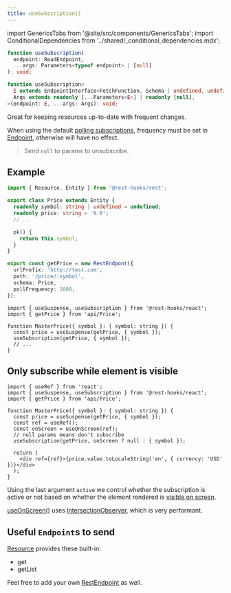 ```yaml
---
title: useSubscription()
---
```


<head>
  <title>useSubscription() - Fresh data for Rest Hooks</title>
</head>

import GenericsTabs from '@site/src/components/GenericsTabs';
import ConditionalDependencies from '../shared/\_conditional_dependencies.mdx';

<GenericsTabs>

```typescript
function useSubscription(
  endpoint: ReadEndpoint,
  ...args: Parameters<typeof endpoint> | [null]
): void;
```

```typescript
function useSubscription<
  E extends EndpointInterface<FetchFunction, Schema | undefined, undefined>,
  Args extends readonly [...Parameters<E>] | readonly [null],
>(endpoint: E, ...args: Args): void;
```

</GenericsTabs>

Great for keeping resources up-to-date with frequent changes.

When using the default [polling subscriptions](./PollingSubscription), frequency must be set in
[Endpoint](/rest/api/Endpoint), otherwise will have no effect.

> Send `null` to params to unsubscribe.

## Example

```typescript title="api/Price.ts"
import { Resource, Entity } from '@rest-hooks/rest';

export class Price extends Entity {
  readonly symbol: string | undefined = undefined;
  readonly price: string = '0.0';
  // ...

  pk() {
    return this.symbol;
  }
}

export const getPrice = new RestEndpont({
  urlPrefix: 'http://test.com',
  path: '/price/:symbol',
  schema: Price,
  pollFrequency: 5000,
});
```

```tsx title="MasterPrice.tsx"
import { useSuspense, useSubscription } from '@rest-hooks/react';
import { getPrice } from 'api/Price';

function MasterPrice({ symbol }: { symbol: string }) {
  const price = useSuspense(getPrice, { symbol });
  useSubscription(getPrice, { symbol });
  // ...
}
```

## Only subscribe while element is visible

```tsx title="MasterPrice.tsx"
import { useRef } from 'react';
import { useSuspense, useSubscription } from '@rest-hooks/react';
import { getPrice } from 'api/Price';

function MasterPrice({ symbol }: { symbol: string }) {
  const price = useSuspense(getPrice, { symbol });
  const ref = useRef();
  const onScreen = useOnScreen(ref);
  // null params means don't subscribe
  useSubscription(getPrice, onScreen ? null : { symbol });

  return (
    <div ref={ref}>{price.value.toLocaleString('en', { currency: 'USD' })}</div>
  );
}
```

Using the last argument `active` we control whether the subscription is active or not
based on whether the element rendered is [visible on screen](https://usehooks.com/useOnScreen/).

[useOnScreen()](https://usehooks.com/useOnScreen/) uses [IntersectionObserver](https://developer.mozilla.org/en-US/docs/Web/API/Intersection_Observer_API), which is very performant.

## Useful `Endpoint`s to send

[Resource](/rest/api/createResource#members) provides these built-in:

- get
- getList

Feel free to add your own [RestEndpoint](/rest/api/RestEndpoint) as well.
